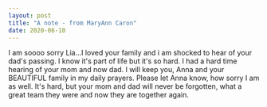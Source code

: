 ```yaml
---
layout: post
title: "A note - from MaryAnn Caron"
date: 2020-06-10
---
```


I am soooo sorry Lia...I loved your family and i am shocked to hear of  your dad's passing. I know it's part of life but it's so hard. I had a  hard time hearing of your mom and now dad. I will keep you, Anna and your  BEAUTIFUL family in my daily prayers. Please let Anna know, how sorry I  am as well. It's hard, but your mom and dad will never be forgotten, what a great  team they were and now they are together again.

